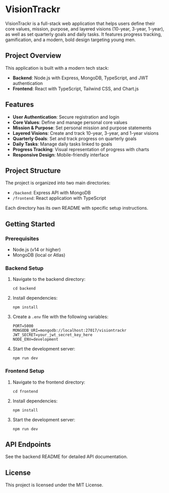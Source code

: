 # VisionTrackr

VisionTrackr is a full-stack web application that helps users define their core values, mission, purpose, and layered visions (10-year, 3-year, 1-year), as well as set quarterly goals and daily tasks. It features progress tracking, gamification, and a modern, bold design targeting young men.

## Project Overview

This application is built with a modern tech stack:

- **Backend**: Node.js with Express, MongoDB, TypeScript, and JWT authentication
- **Frontend**: React with TypeScript, Tailwind CSS, and Chart.js

## Features

- **User Authentication**: Secure registration and login
- **Core Values**: Define and manage personal core values
- **Mission & Purpose**: Set personal mission and purpose statements
- **Layered Visions**: Create and track 10-year, 3-year, and 1-year visions
- **Quarterly Goals**: Set and track progress on quarterly goals
- **Daily Tasks**: Manage daily tasks linked to goals
- **Progress Tracking**: Visual representation of progress with charts
- **Responsive Design**: Mobile-friendly interface

## Project Structure

The project is organized into two main directories:

- `/backend`: Express API with MongoDB
- `/frontend`: React application with TypeScript

Each directory has its own README with specific setup instructions.

## Getting Started

### Prerequisites

- Node.js (v14 or higher)
- MongoDB (local or Atlas)

### Backend Setup

1. Navigate to the backend directory:
   ```
   cd backend
   ```
2. Install dependencies:
   ```
   npm install
   ```
3. Create a `.env` file with the following variables:
   ```
   PORT=5000
   MONGODB_URI=mongodb://localhost:27017/visiontrackr
   JWT_SECRET=your_jwt_secret_key_here
   NODE_ENV=development
   ```
4. Start the development server:
   ```
   npm run dev
   ```

### Frontend Setup

1. Navigate to the frontend directory:
   ```
   cd frontend
   ```
2. Install dependencies:
   ```
   npm install
   ```
3. Start the development server:
   ```
   npm run dev
   ```

## API Endpoints

See the backend README for detailed API documentation.

## License

This project is licensed under the MIT License. 